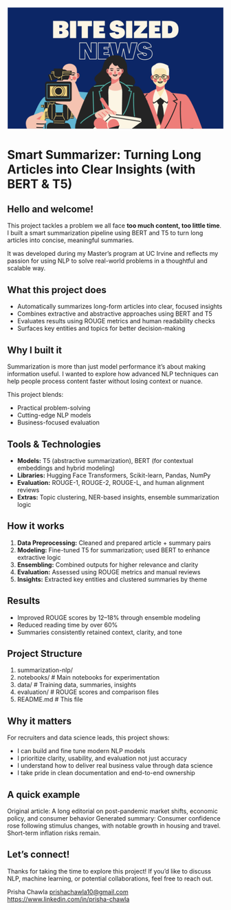 ![Project Banner](summarization.png)

# Smart Summarizer: Turning Long Articles into Clear Insights (with BERT & T5)

## Hello and welcome!

This project tackles a problem we all face **too much content, too little time**. I built a smart summarization pipeline using BERT and T5 to turn long articles into concise, meaningful summaries.

It was developed during my Master’s program at UC Irvine and reflects my passion for using NLP to solve real-world problems in a thoughtful and scalable way.

## What this project does

* Automatically summarizes long-form articles into clear, focused insights
* Combines extractive and abstractive approaches using BERT and T5
* Evaluates results using ROUGE metrics and human readability checks
* Surfaces key entities and topics for better decision-making

## Why I built it
Summarization is more than just model performance it’s about making information useful. I wanted to explore how advanced NLP techniques can help people process content faster without losing context or nuance.

This project blends:

* Practical problem-solving
* Cutting-edge NLP models
* Business-focused evaluation

## Tools & Technologies

* **Models:** T5 (abstractive summarization), BERT (for contextual embeddings and hybrid modeling)
* **Libraries:** Hugging Face Transformers, Scikit-learn, Pandas, NumPy
* **Evaluation:** ROUGE-1, ROUGE-2, ROUGE-L, and human alignment reviews
* **Extras:** Topic clustering, NER-based insights, ensemble summarization logic

## How it works

1. **Data Preprocessing:** Cleaned and prepared article + summary pairs
2. **Modeling:** Fine-tuned T5 for summarization; used BERT to enhance extractive logic
3. **Ensembling:** Combined outputs for higher relevance and clarity
4. **Evaluation:** Assessed using ROUGE metrics and manual reviews
5. **Insights:** Extracted key entities and clustered summaries by theme

## Results
* Improved ROUGE scores by 12–18% through ensemble modeling
* Reduced reading time by over 60%
* Summaries consistently retained context, clarity, and tone

## Project Structure
1. summarization-nlp/
2. notebooks/             # Main notebooks for experimentation
3. data/                  # Training data, summaries, insights
4. evaluation/            # ROUGE scores and comparison files
5. README.md              # This file

## Why it matters
For recruiters and data science leads, this project shows:

* I can build and fine tune modern NLP models
* I prioritize clarity, usability, and evaluation not just accuracy
* I understand how to deliver real business value through data science
* I take pride in clean documentation and end-to-end ownership

## A quick example

Original article: A long editorial on post-pandemic market shifts, economic policy, and consumer behavior
Generated summary: Consumer confidence rose following stimulus changes, with notable growth in housing and travel. Short-term inflation risks remain.

## Let’s connect!

Thanks for taking the time to explore this project! If you’d like to discuss NLP, machine learning, or potential collaborations, feel free to reach out.

Prisha Chawla
prishachawla10@gmail.com
https://www.linkedin.com/in/prisha-chawla

